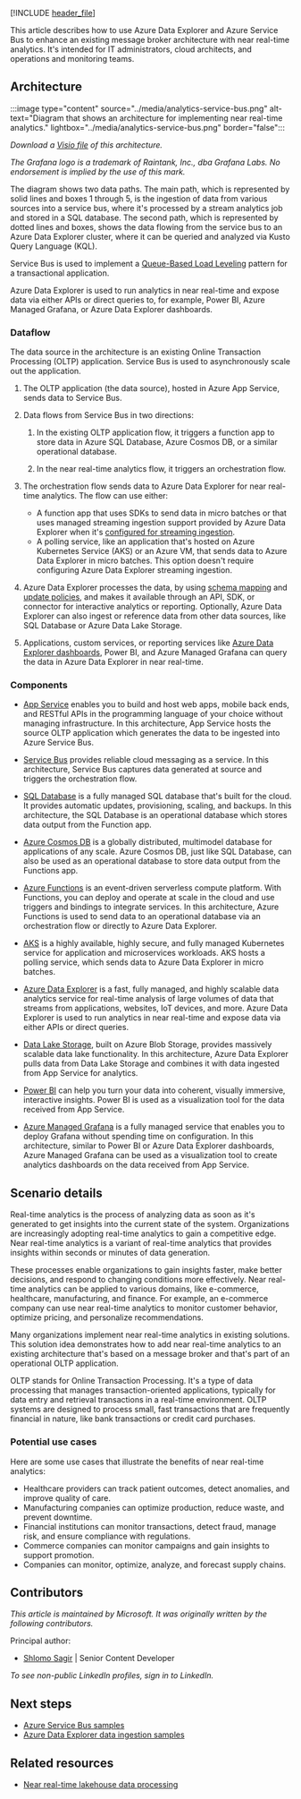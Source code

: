 [!INCLUDE [header_file](../../../includes/sol-idea-header.md)]

This article describes how to use Azure Data Explorer and Azure Service Bus to enhance an existing message broker architecture with near real-time analytics. It's intended for IT administrators, cloud architects, and operations and monitoring teams.

## Architecture

:::image type="content" source="../media/analytics-service-bus.png" alt-text="Diagram that shows an architecture for implementing near real-time analytics." lightbox="../media/analytics-service-bus.png" border="false":::

*Download a [Visio file](https://arch-center.azureedge.net/analytics-service-bus.vsdx) of this architecture.*

*The Grafana logo is a trademark of Raintank, Inc., dba Grafana Labs. No endorsement is implied by the use of this mark.*

The diagram shows two data paths. The main path, which is represented by solid lines and boxes 1 through 5, is the ingestion of data from various sources into a service bus, where it's processed by a stream analytics job and stored in a SQL database. The second path, which is represented by dotted lines and boxes, shows the data flowing from the service bus to an Azure Data Explorer cluster, where it can be queried and analyzed via Kusto Query Language (KQL).

Service Bus is used to implement a [Queue-Based Load Leveling](../../patterns/queue-based-load-leveling.yml) pattern for a transactional application.

Azure Data Explorer is used to run analytics in near real-time and expose data via either APIs or direct queries to, for example, Power BI, Azure Managed Grafana, or Azure Data Explorer dashboards.

### Dataflow

The data source in the architecture is an existing Online Transaction Processing (OLTP) application. Service Bus is used to asynchronously scale out the application.

1. The OLTP application (the data source), hosted in Azure App Service, sends data to Service Bus.

1. Data flows from Service Bus in two directions:

   1. In the existing OLTP application flow, it triggers a function app to store data in Azure SQL Database, Azure Cosmos DB, or a similar operational database.

   1. In the near real-time analytics flow, it triggers an orchestration flow.

1. The orchestration flow sends data to Azure Data Explorer for near real-time analytics. The flow can use either:

   - A function app that uses SDKs to send data in micro batches or that uses managed streaming ingestion support provided by Azure Data Explorer when it's [configured for streaming ingestion](/azure/data-explorer/ingest-data-streaming).
   - A polling service, like an application that's hosted on Azure Kubernetes Service (AKS) or an Azure VM, that sends data to Azure Data Explorer in micro batches. This option doesn't require configuring Azure Data Explorer streaming ingestion.

1. Azure Data Explorer processes the data, by using [schema mapping](/azure/data-explorer/kusto/management/mappings) and [update policies](/azure/data-explorer/kusto/management/updatepolicy), and makes it available through an API, SDK, or connector for interactive analytics or reporting. Optionally, Azure Data Explorer can also ingest or reference data from other data sources, like SQL Database or Azure Data Lake Storage.

1. Applications, custom services, or reporting services like [Azure Data Explorer dashboards](/azure/data-explorer/azure-data-explorer-dashboards), Power BI, and Azure Managed Grafana can query the data in Azure Data Explorer in near real-time.

### Components

- [App Service](/azure/well-architected/service-guides/app-service-web-apps) enables you to build and host web apps, mobile back ends, and RESTful APIs in the programming language of your choice without managing infrastructure. In this architecture, App Service hosts the source OLTP application which generates the data to be ingested into Azure Service Bus.

- [Service Bus](/azure/well-architected/service-guides/service-bus/reliability) provides reliable cloud messaging as a service. In this architecture, Service Bus captures data generated at source and triggers the orchestration flow.
- [SQL Database](/azure/well-architected/service-guides/azure-sql-database) is a fully managed SQL database that's built for the cloud. It provides automatic updates, provisioning, scaling, and backups. In this architecture, the SQL Database is an operational database which stores data output from the Function app.
- [Azure Cosmos DB](/azure/well-architected/service-guides/cosmos-db) is a globally distributed, multimodel database for applications of any scale. Azure Cosmos DB, just like SQL Database, can also be used as an operational database to store data output from the Functions app.
- [Azure Functions](/azure/well-architected/service-guides/azure-functions) is an event-driven serverless compute platform. With Functions, you can deploy and operate at scale in the cloud and use triggers and bindings to integrate services. In this architecture, Azure Functions is used to send data to an operational database via an orchestration flow or directly to Azure Data Explorer.
- [AKS](/azure/well-architected/service-guides/azure-kubernetes-service) is a highly available, highly secure, and fully managed Kubernetes service for application and microservices workloads. AKS hosts a polling service, which sends data to Azure Data Explorer in micro batches.
- [Azure Data Explorer](/azure/data-explorer/data-explorer-overview) is a fast, fully managed, and highly scalable data analytics service for real-time analysis of large volumes of data that streams from applications, websites, IoT devices, and more. Azure Data Explorer is used to run analytics in near real-time and expose data via either APIs or direct queries.
- [Data Lake Storage](/azure/storage/blobs/data-lake-storage-introduction), built on Azure Blob Storage, provides massively scalable data lake functionality. In this architecture, Azure Data Explorer pulls data from Data Lake Storage and combines it with data ingested from App Service for analytics.
- [Power BI](/power-bi/fundamentals/power-bi-overview) can help you turn your data into coherent, visually immersive, interactive insights. Power BI is used as a visualization tool for the data received from App Service.
- [Azure Managed Grafana](/azure/managed-grafana/overview) is a fully managed service that enables you to deploy Grafana without spending time on configuration. In this architecture, similar to Power BI or Azure Data Explorer dashboards, Azure Managed Grafana can be used as a visualization tool to create analytics dashboards on the data received from App Service.

## Scenario details

Real-time analytics is the process of analyzing data as soon as it's generated to get insights into the current state of the system. Organizations are increasingly adopting real-time analytics to gain a competitive edge. Near real-time analytics is a variant of real-time analytics that provides insights within seconds or minutes of data generation.

These processes enable organizations to gain insights faster, make better decisions, and respond to changing conditions more effectively. Near real-time analytics can be applied to various domains, like e-commerce, healthcare, manufacturing, and finance. For example, an e-commerce company can use near real-time analytics to monitor customer behavior, optimize pricing, and personalize recommendations.

Many organizations implement near real-time analytics in existing solutions. This solution idea demonstrates how to add near real-time analytics to an existing architecture that's based on a message broker and that's part of an operational OLTP application.

OLTP stands for Online Transaction Processing. It's a type of data processing that manages transaction-oriented applications, typically for data entry and retrieval transactions in a real-time environment. OLTP systems are designed to process small, fast transactions that are frequently financial in nature, like bank transactions or credit card purchases.

### Potential use cases

Here are some use cases that illustrate the benefits of near real-time analytics:

- Healthcare providers can track patient outcomes, detect anomalies, and improve quality of care.
- Manufacturing companies can optimize production, reduce waste, and prevent downtime.
- Financial institutions can monitor transactions, detect fraud, manage risk, and ensure compliance with regulations.
- Commerce companies can monitor campaigns and gain insights to support promotion.
- Companies can monitor, optimize, analyze, and forecast supply chains.

## Contributors

*This article is maintained by Microsoft. It was originally written by the following contributors.*

Principal author:

- [Shlomo Sagir](https://il.linkedin.com/in/shlomo-sagir) | Senior Content Developer

*To see non-public LinkedIn profiles, sign in to LinkedIn.*

## Next steps

- [Azure Service Bus samples](/azure/service-bus-messaging/service-bus-samples)
- [Azure Data Explorer data ingestion samples](https://github.com/Azure/azure-kusto-python/blob/master/azure-kusto-ingest/tests/sample.py)

## Related resources

- [Near real-time lakehouse data processing](../../example-scenario/data/real-time-lakehouse-data-processing.yml)
